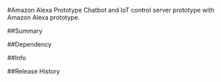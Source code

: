 #Amazon Alexa Prototype
Chatbot and IoT control server prototype with Amazon Alexa prototype.

##Summary

##Dependency

##Info

##Release History